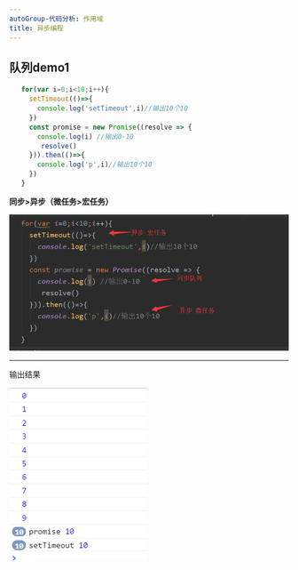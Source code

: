 ```yaml
---
autoGroup-代码分析: 作用域
title: 异步编程
--- 
```

## 队列demo1
```js
   for(var i=0;i<10;i++){
     setTimeout(()=>{
       console.log('setTimeout',i)//输出10个10
     })
     const promise = new Promise((resolve => {
       console.log(i) //输出0-10
        resolve()
     })).then(()=>{
       console.log('p',i)//输出10个10
     })
   }
``` 
**同步>异步（微任务>宏任务）**  
  
![](../.vuepress/public/img/asyncSet.png) 

---  

输出结果  

![](../.vuepress/public/img/javascript/asyncCon.png)